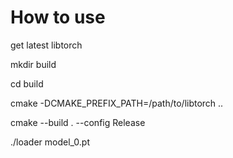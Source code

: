 # How to use

get latest libtorch 

mkdir build 

cd build

cmake -DCMAKE_PREFIX_PATH=/path/to/libtorch ..

cmake --build . --config Release

./loader model_0.pt

